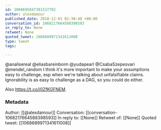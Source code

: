 ```yaml
---
id: 1068695847301537792
author: alexdamour
published_date: 2018-12-01 02:38:40 +00:00
conversation_id: 1068217664588398593
in_reply_to: None
retweet: None
quoted_tweet: 1068689971341611008
type: tweet
tags:

---
```


@analisereal @eliasbareinboim @yudapearl @CsabaSzepesvari @mendel_random I think it's more important to make your assumptions easy to challenge, esp when we're talking about unfalsifiable claims. Ignorability is as easy to challenge as a DAG, so you could do either.

Also https://t.co/j0ZfKGFNEM.

### Metadata

Author: [[@alexdamour]]
Conversation: [[conversation-1068217664588398593]]
In reply to: [[None]]
Retweet of: [[None]]
Quoted tweet: [[1068689971341611008]]
